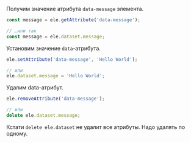 Получим значение атрибута `data-message` элемента.

```javascript
const message = ele.getAttribute('data-message');

// …или так
const message = ele.dataset.message;
```

Установим значение `data`-атрибута.

```javascript
ele.setAttribute('data-message', 'Hello World');

// или
ele.dataset.message = 'Hello World';
```

Удалим data-атрибут.

```javascript
ele.removeAttribute('data-message');

// или
delete ele.dataset.message;
```

Кстати `delete ele.dataset` не удалит все атрибуты. Надо удалять по одному.
